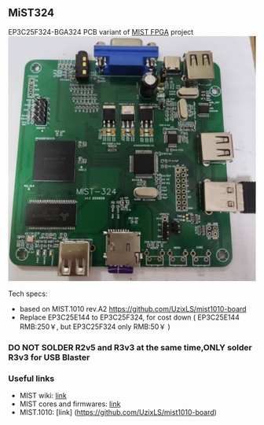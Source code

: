 ## MiST324
EP3C25F324-BGA324 PCB variant of [MIST FPGA](https://github.com/mist-devel/mist-board/wiki) project
![MiST324](MiST324finish.jpg "MiST324")

Tech specs:
- based on MIST.1010 rev.A2 https://github.com/UzixLS/mist1010-board
- Replace EP3C25E144 to EP3C25F324, for cost down ( EP3C25E144 RMB:250￥, but EP3C25F324 only RMB:50￥ )

### DO NOT SOLDER R2v5 and R3v3 at the same time,ONLY solder R3v3 for USB Blaster

### Useful links
* MIST wiki: [link](https://github.com/mist-devel/mist-board/wiki)
* MIST cores and firmwares: [link](https://github.com/mist-devel/mist-binaries)
* MIST.1010: [link] (https://github.com/UzixLS/mist1010-board)